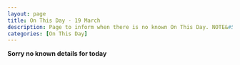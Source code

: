 ```yaml
---
layout: page
title: On This Day - 19 March
description: Page to inform when there is no known On This Day. NOTE&#58; There may still be comments.
categories: [On This Day]
---
```


**Sorry no known details for today**

